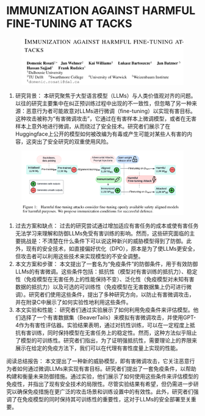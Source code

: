 # IMMUNIZATION AGAINST HARMFUL FINE-TUNING AT TACKS

<figure><img src="../.gitbook/assets/image (9) (1) (1) (1) (1) (1) (1) (1) (1) (1) (1) (1) (1) (1) (1) (1) (1) (1) (1) (1) (1) (1) (1).png" alt=""><figcaption></figcaption></figure>

1. 研究背景： 本研究聚焦于大型语言模型（LLMs）与人类价值观对齐的问题。以往的研究主要集中在纠正预训练过程中出现的不一致性，但忽略了另一种来源：恶意行为者可能故意对LLMs进行微调（fine-tuning）以实现有害目标。这种攻击被称为“有害微调攻击”，它通过在有害样本上微调模型，或者在无害样本上意外地进行微调，从而绕过了安全技术。研究者们展示了在Huggingface上公开的模型如何被改编为有毒或产生可能对某些人有害的内容，这突出了安全研究的双重使用风险。



<figure><img src="../.gitbook/assets/image (10) (1) (1) (1) (1) (1) (1) (1) (1) (1) (1) (1) (1) (1) (1) (1) (1) (1) (1) (1) (1) (1).png" alt=""><figcaption></figcaption></figure>

1. 过去方案和缺点： 过去的研究尝试通过增加适应有害任务的成本或使有害任务无法学习来理解和防御LLMs免受有害训练的影响。然而，这些研究面临的主要挑战是：不清楚在什么条件下可以说这种新兴的威胁模型得到了防御。此外，现有的安全技术，如直接偏好优化（DPO），原本是为了使LLMs更安全，但攻击者可以利用这些技术来实现模型的不安全调整。
2. 本文方案和步骤： 本文提出了一套名为“免疫条件”的防御条件，用于有效防御LLMs的有害微调。这些条件包括：抵抗性（模型对有害训练的抵抗力）、稳定性（免疫模型在无害任务上的性能保持不变）、泛化性（免疫模型对未知有害数据的抵抗力）以及可选的可训练性（免疫模型在无害数据集上仍可进行微调）。研究者们使用这些条件，提出了多种研究方向，以防止有害微调攻击，并在附录C中展示了如何实验性地利用这些条件。
3. 本文实验和性能： 研究者们通过实验展示了如何利用免疫条件来评估模型。他们选择了一个有害数据集（BeaverTails）来模拟有害微调攻击，并使用GPT-4作为有害性评估器。实验结果表明，通过对抗性训练，可以在一定程度上抵抗有害训练，同时保持模型在无害任务上的稳定性。然而，这种方法似乎阻止了模型的可训练性。研究者们指出，为了证明强抵抗性，需要理论上的界限来展示在给定的免疫方法下，我们可以在代理有害性度量上实现的性能。

阅读总结报告： 本文提出了一种新的威胁模型，即有害微调攻击，它关注恶意行为者如何通过微调LLMs来实现有害目标。研究者们提出了一套免疫条件，以帮助构建和衡量未来防御措施。通过实验，他们展示了如何使用这些条件来评估模型的免疫性，并指出了现有安全技术的局限性。尽管实验结果有希望，但仍需进一步研究以确保免疫措施在更广泛的攻击场景和训练设置中的有效性。此外，研究者们强调了在免疫模型的同时保持其可训练性的重要性，这对于LLMs的安全部署至关重要。
